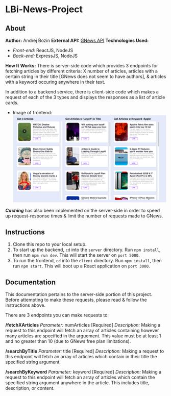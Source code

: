 # LBi-News-Project

## About
**Author:** Andrej Bozin
**External API:** [GNews API](https://gnews.io/)
**Technologies Used:**
- *Front-end:* ReactJS, NodeJS
- *Back-end:* ExpressJS, NodeJS

**How It Works:**
There is server-side code which provides 3 endpoints for fetching articles by different criteria: X number of articles, articles with a certain string in their title [GNews does not seem to have authors], & articles with a keyword occuring anywhere in their text.

In addition to a backend service, there is client-side code which makes a request of each of the 3 types and displays the responses as a list of article cards. 
- Image of frontend:
![Screenshot of frontend displaying 3 columns of article cards corresponding to 3 request types](/Frontend%20Screenshot.png)

***Caching*** has also been implemented on the server-side in order to speed up request-response times & limit the number of requests made to GNews.

## Instructions
1. Clone this repo to your local setup.
2. To start up the backend, `cd` into the `server` directory. Run `npm install`, then run `npm run dev`. This will start the server on `port 5000`.
3. To run the frontend, `cd` into the `client` directory. Run `npm install`, then run `npm start`. This will boot up a React application on `port 3000`.

## Documentation
This documentation pertains to the server-side portion of this project. Before attempting to make these requests, please read & follow the instructions above.

There are 3 endpoints you can make requests to:

**/fetchXArticles**
*Parameter:* numArticles [Required]
*Description:* Making a request to this endpoint will fetch an array of articles containing however many articles are specified in the arguement. This value must be at least 1 and no greater than 10 (due to GNews free plan limitations).

**/searchByTitle**
*Parameter:* title [Required]
*Description:* Making a request to this endpoint will fetch an array of articles which contain in their title the specified string argument.

**/searchByKeyword**
*Parameter:* keyword [Required]
*Description:* Making a request to this endpoint will fetch an array of articles which contain the specified string argument anywhere in the article. This includes title, description, or content.
